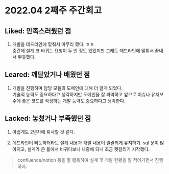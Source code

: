 
# 2022.04 2째주 주간회고

## Liked: 만족스러웠던 점

1. 개발을 데드라인에 맞춰서 마무리 했다. ㅎㅎ  
중간에 설계 크 바뀌는 요청이 두 번 정도 있었지만 그래도 데드라인에 맞춰서 끝내서 뿌듯했다.  

## Leared: 깨달았거나 배웠던 점

1. 개발을 진행하며 담당 모듈의 도메인에 대해 더 알게 되었다.  
기술적 능력도 중요하다고 생각하지만 도메인을 잘 파악하고 앞으로 이슈나 유지보수에 좋은 코드를 작성하는 개발 능력도 중요하다고 생각한다.

## Lacked: 놓쳤거나 부족했던 점

1. 아쉽게도 2년차에 퇴사할 것 같다.  

2. 데드라인이 빠듯하더라도 설계 내용과 개발 내용이 일괄되게 유지하기. sql 문이 많아지고, 설계가 큰 틀에서 바뀌다보니 나중에 되니 조금 헷갈리기 시작했다.  

> confluence/notion 등을 잘 활용하여 설계 및 개발 현황을 잘 적어가면서 진행하자.
